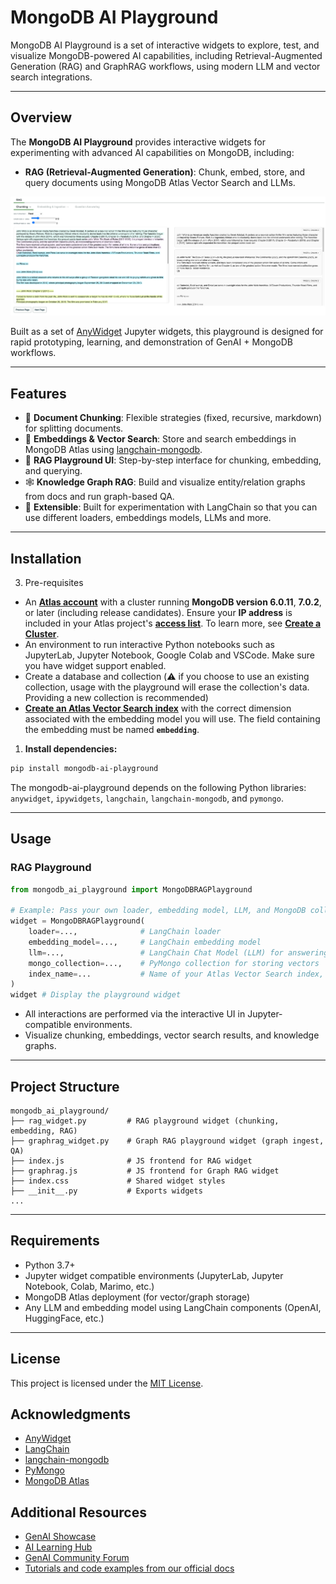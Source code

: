 # MongoDB AI Playground

MongoDB AI Playground is a set of interactive widgets to explore, test, and visualize MongoDB-powered AI capabilities, including Retrieval-Augmented Generation (RAG) and GraphRAG workflows, using modern LLM and vector search integrations.

---

## Overview

The **MongoDB AI Playground** provides interactive widgets for experimenting with advanced AI capabilities on MongoDB, including:

- **RAG (Retrieval-Augmented Generation)**: Chunk, embed, store, and query documents using MongoDB Atlas Vector Search and LLMs.

![Screenshot MongoDB AI Playground](assets/screenshot1.png)

Built as a set of [AnyWidget](https://anywidget.dev/) Jupyter widgets, this playground is designed for rapid prototyping, learning, and demonstration of GenAI + MongoDB workflows.

---

## Features

- 📄 **Document Chunking**: Flexible strategies (fixed, recursive, markdown) for splitting documents.
- 🧠 **Embeddings & Vector Search**: Store and search embeddings in MongoDB Atlas using [langchain-mongodb](https://github.com/langchain-ai/langchain-mongodb).
- 🔎 **RAG Playground UI**: Step-by-step interface for chunking, embedding, and querying.
- 🕸️ **Knowledge Graph RAG**: Build and visualize entity/relation graphs from docs and run graph-based QA.
- 🧩 **Extensible**: Built for experimentation with LangChain so that you can use different loaders, embeddings models, LLMs and more.

---

## Installation

3. Pre-requisites
- An [**Atlas account**](https://account.mongodb.com/account/register?tck=docs_atlas) with a cluster running **MongoDB version 6.0.11**, **7.0.2**, or later (including release candidates). Ensure your **IP address** is included in your Atlas project's [**access list**](https://www.mongodb.com/docs/atlas/security/ip-access-list/#std-label-access-list). To learn more, see [**Create a Cluster**](https://www.mongodb.com/docs/atlas/tutorial/create-new-cluster/#std-label-create-new-cluster).
- An environment to run interactive Python notebooks such as JupyterLab, Jupyter Notebook, Google Colab and VSCode. Make sure you have widget support enabled.
- Create a database and collection (:warning: if you choose to use an existing collection, usage with the playground will erase the collection's data. Providing a new collection is recommended)
-  [**Create an Atlas Vector Search index**](https://www.mongodb.com/docs/compass/current/indexes/create-vector-search-index/) with the correct dimension associated with the embedding model you will use. The field containing the embedding must be named **`embedding`**.

1. **Install dependencies:**

```bash
pip install mongodb-ai-playground
```

The mongodb-ai-playground depends on the following Python libraries: `anywidget`, `ipywidgets`, `langchain`, `langchain-mongodb`, and `pymongo`.

---

## Usage

### RAG Playground

```python
from mongodb_ai_playground import MongoDBRAGPlayground

# Example: Pass your own loader, embedding model, LLM, and MongoDB collection
widget = MongoDBRAGPlayground(
    loader=...,              # LangChain loader
    embedding_model=...,     # LangChain embedding model 
    llm=...,                 # LangChain Chat Model (LLM) for answering questions (OpenAI, Claude, DeepSeek, etc.)
    mongo_collection=...,    # PyMongo collection for storing vectors
    index_name=...           # Name of your Atlas Vector Search index, you need to create if you don't have one, with the correct dimension (field containing the embedding is 'embedding')
)
widget # Display the playground widget
```

- All interactions are performed via the interactive UI in Jupyter-compatible environments.
- Visualize chunking, embeddings, vector search results, and knowledge graphs.

---

## Project Structure

```
mongodb_ai_playground/
├── rag_widget.py         # RAG playground widget (chunking, embedding, RAG)
├── graphrag_widget.py    # Graph RAG playground widget (graph ingest, QA)
├── index.js              # JS frontend for RAG widget
├── graphrag.js           # JS frontend for Graph RAG widget
├── index.css             # Shared widget styles
├── __init__.py           # Exports widgets
...
```

---

## Requirements
- Python 3.7+
- Jupyter widget compatible environments (JupyterLab, Jupyter Notebook, Colab, Marimo, etc.) 
- MongoDB Atlas deployment (for vector/graph storage)
- Any LLM and embedding model using LangChain components (OpenAI, HuggingFace, etc.)

---

## License

This project is licensed under the [MIT License](LICENSE).

## Acknowledgments

- [AnyWidget](https://anywidget.dev/)
- [LangChain](https://python.langchain.com/)
- [langchain-mongodb](https://github.com/mongodb-developer/langchain-mongodb)
- [PyMongo](https://pymongo.readthedocs.io/)
- [MongoDB Atlas](https://www.mongodb.com/atlas)

## Additional Resources

* [GenAI Showcase](https://github.com/mongodb-developer/GenAI-Showcase)
* [AI Learning Hub](https://www.mongodb.com/resources/use-cases/artificial-intelligence?utm_campaign=ai_learning_hub&utm_source=github&utm_medium=referral)
* [GenAI Community Forum](https://www.mongodb.com/community/forums/c/generative-ai/162)
* [Tutorials and code examples from our official docs](https://github.com/mongodb/docs-notebooks)